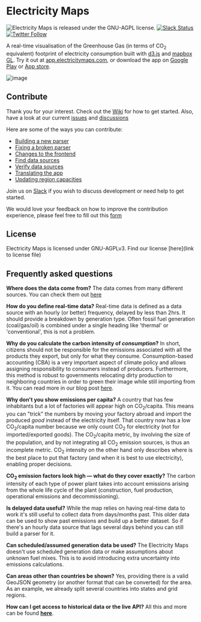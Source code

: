 # Electricity Maps

<img src="https://img.shields.io/github/license/electricitymaps/electricitymaps-contrib-rewrite" alt="Electricity Maps is released under the GNU-AGPL license." /> [![Slack Status](https://slack.electricitymaps.com/badge.svg)](https://slack.electricitymaps.com) [![Twitter Follow](https://img.shields.io/twitter/follow/ElectricityMaps.svg?style=social&label=Follow)](https://twitter.com/ElectricityMaps)

A real-time visualisation of the Greenhouse Gas (in terms of CO<sub>2</sub> equivalent) footprint of electricity consumption built with [d3.js](https://d3js.org/) and [mapbox GL](https://github.com/mapbox/mapbox-gl-js/). Try it out at [app.electricitymaps.com](https://app.electricitymaps.com), or download the app on [Google Play](https://play.google.com/store/apps/details?id=com.tmrow.electricitymap&utm_source=github) or [App store](https://itunes.apple.com/us/app/electricity-map/id1224594248&utm_source=github).

![image](https://app.electricitymaps.com/images/electricitymap_social_image.png)

## Contribute

Thank you for your interest. Check out the [Wiki](https://github.com/electricityMaps/electricitymaps-contrib/wiki) for how to get started. Also, have a look at our current [issues](https://github.com/electricityMaps/electricitymaps-contrib/issues) and [discussions](https://github.com/electricityMaps/electricitymaps-contrib/discussions)

Here are some of the ways you can contribute:

- [Building a new parser](https://github.com/electricitymap/electricitymap-contrib/wiki/Building-a-new-parser)
- [Fixing a broken parser](https://github.com/electricitymap/electricitymap-contrib/wiki/Fixing-a-broken-parser)
- [Changes to the frontend](https://github.com/electricitymap/electricitymap-contrib/wiki/Changes-to-the-frontend)
- [Find data sources](https://github.com/electricitymap/electricitymap-contrib/wiki/Find-data-sources)
- [Verify data sources](https://github.com/electricitymap/electricitymap-contrib/wiki/Verify-data-sources)
- [Translating the app](https://github.com/electricitymap/electricitymap-contrib/wiki/Translating-electricitymaps.com)
- [Updating region capacities](https://github.com/electricitymap/electricitymap-contrib/wiki/Update-region-capacities)

Join us on [Slack](https://slack.electricitymaps.com) if you wish to discuss development or need help to get started.

We would love your feedback on how to improve the contribution experience, please feel free to fill out this [form](https://forms.gle/VRWvEFwhtnhpzPVX8)

## License

Electricity Maps is licensed under GNU-AGPLv3. Find our license [here](link to license file)

## Frequently asked questions

**Where does the data come from?**
The data comes from many different sources. You can check them out [here](https://github.com/electricityMaps/electricitymaps-contrib/blob/master/DATA_SOURCES.md)

**How do you define real-time data?**
Real-time data is defined as a data source with an hourly (or better) frequency, delayed by less than 2hrs. It should provide a breakdown by generation type. Often fossil fuel generation (coal/gas/oil) is combined under a single heading like 'thermal' or 'conventional', this is not a problem.

**Why do you calculate the carbon intensity of _consumption_?**
In short, citizens should not be responsible for the emissions associated with all the products they export, but only for what they consume.
Consumption-based accounting (CBA) is a very important aspect of climate policy and allows assigning responsibility to consumers instead of producers.
Furthermore, this method is robust to governments relocating dirty production to neighboring countries in order to green their image while still importing from it.
You can read more in our blog post [here](https://electricitymaps.com/blog/flow-tracing/).

**Why don't you show emissions per capita?**
A country that has few inhabitants but a lot of factories will appear high on CO<sub>2</sub>/capita.
This means you can "trick" the numbers by moving your factory abroad and import the produced _good_ instead of the electricity itself.
That country now has a low CO<sub>2</sub>/capita number because we only count CO<sub>2</sub> for electricity (not for imported/exported goods).
The CO<sub>2</sub>/capita metric, by involving the size of the population, and by not integrating all CO<sub>2</sub> emission sources, is thus an incomplete metric.
CO<sub>2</sub> intensity on the other hand only describes where is the best place to put that factory (and when it is best to use electricity), enabling proper decisions.

**CO<sub>2</sub> emission factors look high — what do they cover exactly?**
The carbon intensity of each type of power plant takes into account emissions arising from the whole life cycle of the plant (construction, fuel production, operational emissions and decommissioning).

**Is delayed data useful?**
While the map relies on having real-time data to work it's still useful to collect data from days/months past. This older data can be used to show past emissions and build up a better dataset. So if there's an hourly data source that lags several days behind you can still build a parser for it.

**Can scheduled/assumed generation data be used?**
The Electricity Maps doesn't use scheduled generation data or make assumptions about unknown fuel mixes. This is to avoid introducing extra uncertainty into emissions calculations.

**Can areas other than countries be shown?**
Yes, providing there is a valid GeoJSON geometry (or another format that can be converted) for the area. As an example, we already split several countries into states and grid regions.

**How can I get access to historical data or the live API?**
All this and more can be found **[here](https://electricitymaps.com/)**.
